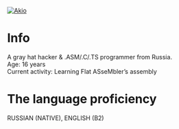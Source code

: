 [![Akio](https://github-readme-stats.vercel.app/api?username=AkioKuroi&theme=tokyonight)](https://github.com/anuraghazra/github-readme-stats)
# Info
A gray hat hacker & .ASM/.C/.TS programmer from Russia.<br />
Age: 16 years<br />
Current activity: Learning Flat ASseMbler’s assembly
# The language proficiency
RUSSIAN (NATIVE), ENGLISH (B2)
